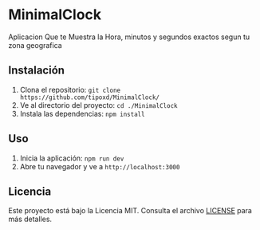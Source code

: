 # MinimalClock 

Aplicacion Que te Muestra la Hora, minutos y segundos exactos segun tu zona geografica

## Instalación

1. Clona el repositorio: `git clone https://github.com/tipoxd/MinimalClock/`
2. Ve al directorio del proyecto: `cd ./MinimalClock`
3. Instala las dependencias: `npm install`

## Uso

1. Inicia la aplicación: `npm run dev`
2. Abre tu navegador y ve a `http://localhost:3000`

## Licencia

Este proyecto está bajo la Licencia MIT. Consulta el archivo [LICENSE](./LICENSE) para más detalles.
